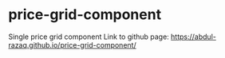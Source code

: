 # price-grid-component
Single price grid component
Link to github page:
https://abdul-razaq.github.io/price-grid-component/
